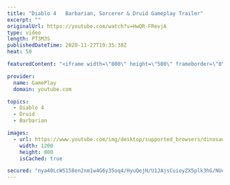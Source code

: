 ```yaml
---
title: "Diablo 4   Barbarian, Sorcerer & Druid Gameplay Trailer"
excerpt: ""
originalUrl: https://youtube.com/watch?v=HwQR-FRevjA
type: video
length: PT3M3S
publishedDateTime: 2020-11-27T19:35:38Z
heat: 50

featuredContent: "<iframe width=\"800\" height=\"500\" frameborder=\"0\" src=\"https://www.youtube.com/embed/HwQR-FRevjA\" allow=\"accelerometer; autoplay; encrypted-media; gyroscope; picture-in-picture\" allowfullscreen></iframe>"

provider:
  name: GamePlay
  domain: youtube.com

topics:
  - Diablo 4
  - Druid
  - Barbarian

images:
  - url: https://www.youtube.com/img/desktop/supported_browsers/dinosaur.png
    width: 1200
    height: 800
    isCached: true

secured: "nya40LcWS158en2nm1w4G6y35oq4/HyuQejH/U1JAjsCuioyZX5plk3hG/NUcWsFZj+/sKvVxNGurL9MYBadlUQtTOvTwO2vOgBLFOYPvyHrzxBvQ5yeDuhRk2PjJWJAIQVMX7JcSk2koBLjNc9qy8WZjz5SPNVvJeyc/umSRoWST3Yn0J2HhC76b04tfgEolLgRNrJSYxNmLhFVoDdhn49GVPRE1VCwj9GDEbOQIZdhknsHIh0elbbISkMBZyNZq6X29VhVGYwXiUGU6xMUPtaAC8aKcm/BCOP9DOtJaDQrKztLWBvbpQqBbrClGloCkOIkAzcdSjytEeHD0SKe5KE/K+lrdERvsDrbdaIW09EYsztyFJx9uaHtLR5CGQGcLX51/l5vHly0EYvNHLvUgvYYmxEI+MsKY5WUWL54kFc=;UWDzWGPJw32N0BVeBpLi9Q=="
---
```


